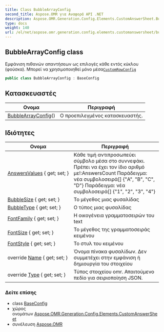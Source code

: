```yaml
---
title: Class BubbleArrayConfig
second_title: Aspose.OMR για Αναφορά API .NET
description: Aspose.OMR.Generation.Config.Elements.CustomAnswerSheet.BubbleArrayConfig τάξη. Εμφάνιση πιθανών απαντήσεων ως επιλογές κάθε εντός κύκλου φούσκα. Μπορεί να χρησιμοποιηθεί μόνο μέσαCustomRowConfig
type: docs
weight: 140
url: /el/net/aspose.omr.generation.config.elements.customanswersheet/bubblearrayconfig/
---
```

## BubbleArrayConfig class

Εμφάνιση πιθανών απαντήσεων ως επιλογές κάθε εντός κύκλου (φούσκα). Μπορεί να χρησιμοποιηθεί μόνο μέσα[`CustomRowConfig`](../customrowconfig/)

```csharp
public class BubbleArrayConfig : BaseConfig
```

## Κατασκευαστές

| Ονομα | Περιγραφή |
| --- | --- |
| [BubbleArrayConfig](bubblearrayconfig/)() | Ο προεπιλεγμένος κατασκευαστής. |

## Ιδιότητες

| Ονομα | Περιγραφή |
| --- | --- |
| [AnswersValues](../../aspose.omr.generation.config.elements.customanswersheet/bubblearrayconfig/answersvalues/) { get; set; } | Κάθε τιμή αντιπροσωπεύει σύμβολο μέσα στο συννεφάκι. Πρέπει να έχει τον ίδιο αριθμό με!:AnswersCount Παράδειγμα: νέα συμβολοσειρά[] {"A", "B", "C", "D"} Παράδειγμα: νέα συμβολοσειρά[] {"1", "2", "3", "4"} |
| [BubbleSize](../../aspose.omr.generation.config.elements.customanswersheet/bubblearrayconfig/bubblesize/) { get; set; } | Το μέγεθος μιας φυσαλίδας |
| [BubbleType](../../aspose.omr.generation.config.elements.customanswersheet/bubblearrayconfig/bubbletype/) { get; set; } | Ο τύπος μιας φυσαλίδας |
| [FontFamily](../../aspose.omr.generation.config.elements.customanswersheet/bubblearrayconfig/fontfamily/) { get; set; } | Η οικογένεια γραμματοσειρών του text |
| [FontSize](../../aspose.omr.generation.config.elements.customanswersheet/bubblearrayconfig/fontsize/) { get; set; } | Το μέγεθος της γραμματοσειράς κειμένου |
| [FontStyle](../../aspose.omr.generation.config.elements.customanswersheet/bubblearrayconfig/fontstyle/) { get; set; } | Το στυλ του κειμένου |
| override [Name](../../aspose.omr.generation.config.elements.customanswersheet/bubblearrayconfig/name/) { get; set; } | Όνομα πίνακα φυσαλίδων. Δεν συμμετέχει στην εμφάνιση ή δημιουργία του στοιχείου |
| override [Type](../../aspose.omr.generation.config.elements.customanswersheet/bubblearrayconfig/type/) { get; set; } | Τύπος στοιχείου omr. Απαιτούμενο πεδίο για σειριοποίηση JSON. |

### Δείτε επίσης

* class [BaseConfig](../../aspose.omr.generation.config/baseconfig/)
* χώρος ονομάτων [Aspose.OMR.Generation.Config.Elements.CustomAnswerSheet](../../aspose.omr.generation.config.elements.customanswersheet/)
* συνέλευση [Aspose.OMR](../../)


